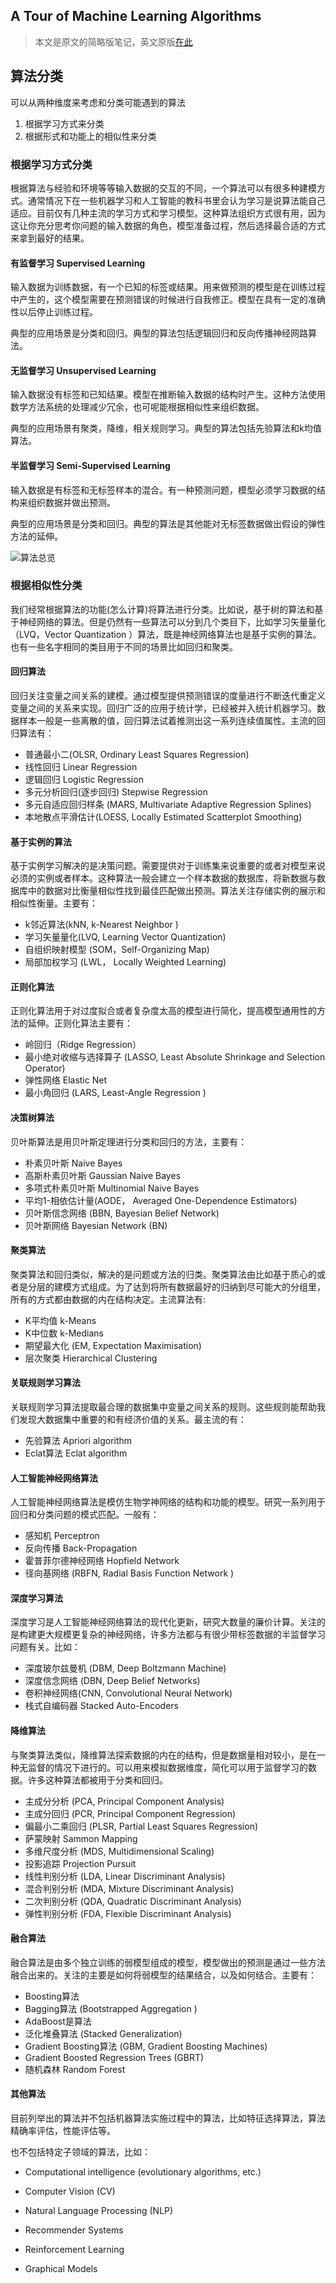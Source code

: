 ## A Tour of Machine Learning Algorithms

>  本文是原文的简略版笔记，英文原版[在此](http://machinelearningmastery.com/a-tour-of-machine-learning-algorithms/)

## 算法分类

可以从两种维度来考虑和分类可能遇到的算法

1. 根据学习方式来分类
2. 根据形式和功能上的相似性来分类

### 根据学习方式分类

根据算法与经验和环境等等输入数据的交互的不同，一个算法可以有很多种建模方式。通常情况下在一些机器学习和人工智能的教科书里会认为学习是说算法能自己适应。目前仅有几种主流的学习方式和学习模型。这种算法组织方式很有用，因为这让你充分思考你问题的输入数据的角色，模型准备过程，然后选择最合适的方式来拿到最好的结果。

#### 有监督学习 Supervised Learning

输入数据为训练数据，有一个已知的标签或结果。用来做预测的模型是在训练过程中产生的，这个模型需要在预测错误的时候进行自我修正。模型在具有一定的准确性以后停止训练过程。

典型的应用场景是分类和回归。典型的算法包括逻辑回归和反向传播神经网路算法。

#### 无监督学习 Unsupervised Learning

输入数据没有标签和已知结果。模型在推断输入数据的结构时产生。这种方法使用数学方法系统的处理减少冗余，也可呢能根据相似性来组织数据。

典型的应用场景有聚类，降维，相关规则学习。典型的算法包括先验算法和k均值算法。

#### 半监督学习 Semi-Supervised Learning

输入数据是有标签和无标签样本的混合。有一种预测问题，模型必须学习数据的结构来组织数据并做出预测。

典型的应用场景是分类和回归。典型的算法是其他能对无标签数据做出假设的弹性方法的延伸。

![算法总览](overview.png)

### 根据相似性分类

我们经常根据算法的功能(怎么计算)将算法进行分类。比如说，基于树的算法和基于神经网络的算法。但是仍然有一些算法可以分到几个类目下，比如学习矢量量化（LVQ，Vector Quantization ）算法，既是神经网络算法也是基于实例的算法。也有一些名字相同的类目用于不同的场景比如回归和聚类。

#### 回归算法

回归关注变量之间关系的建模。通过模型提供预测错误的度量进行不断迭代重定义变量之间的关系来实现。回归广泛的应用于统计学，已经被并入统计机器学习。数据样本一般是一些离散的值，回归算法试着推测出这一系列连续值属性。主流的回归算法有：

-   普通最小二(OLSR, Ordinary Least Squares Regression)
-  线性回归 Linear Regression
-  逻辑回归 Logistic Regression
-  多元分析回归(逐步回归) Stepwise Regression
-  多元自适应回归样条 (MARS, Multivariate Adaptive Regression Splines)
-   本地散点平滑估计(LOESS, Locally Estimated Scatterplot Smoothing)

#### 基于实例的算法

基于实例学习解决的是决策问题。需要提供对于训练集来说重要的或者对模型来说必须的实例或者样本。这种算法一般会建立一个样本数据的数据库，将新数据与数据库中的数据对比衡量相似性找到最佳匹配做出预测。算法关注存储实例的展示和相似性衡量。主要有：

-  k邻近算法(kNN, k-Nearest Neighbor )
-  学习矢量量化(LVQ,  Learning Vector Quantization)
-  自组织映射模型 (SOM，Self-Organizing Map)
-  局部加权学习 (LWL， Locally Weighted Learning)

#### 正则化算法

正则化算法用于对过度拟合或者复杂度太高的模型进行简化，提高模型通用性的方法的延伸。正则化算法主要有：

-  岭回归（Ridge Regression）
-   最小绝对收缩与选择算子 (LASSO, Least Absolute Shrinkage and Selection Operator)
-  弹性网络 Elastic Net
-  最小角回归 (LARS, Least-Angle Regression )

#### 决策树算法

贝叶斯算法是用贝叶斯定理进行分类和回归的方法，主要有：

-  朴素贝叶斯 Naive Bayes
-  高斯朴素贝叶斯 Gaussian Naive Bayes
-  多项式朴素贝叶斯 Multinomial Naive Bayes
-   平均1-相依估计量(AODE， Averaged One-Dependence Estimators)
-  贝叶斯信念网络 (BBN,  Bayesian Belief Network)
-  贝叶斯网络 Bayesian Network (BN)

#### 聚类算法

聚类算法和回归类似，解决的是问题或方法的归类。聚类算法由比如基于质心的或者是分层的建模方式组成。为了达到将所有数据最好的归纳到尽可能大的分组里，所有的方式都由数据的内在结构决定。主流算法有:

-  K平均值 k-Means
-  K中位数 k-Medians
-   期望最大化 (EM, Expectation Maximisation)
-  层次聚类 Hierarchical Clustering

#### 关联规则学习算法

关联规则学习算法提取最合理的数据集中变量之间关系的规则。这些规则能帮助我们发现大数据集中重要的和有经济价值的关系。最主流的有：

-  先验算法 Apriori algorithm
-  Eclat算法 Eclat algorithm

#### 人工智能神经网络算法

人工智能神经网络算法是模仿生物学神网络的结构和功能的模型。研究一系列用于回归和分类问题的模式匹配。一般有：

-  感知机 Perceptron
-  反向传播 Back-Propagation
-  霍普菲尔德神经网络 Hopfield Network
-  径向基网络 (RBFN, Radial Basis Function Network )

#### 深度学习算法

深度学习是人工智能神经网络算法的现代化更新，研究大数量的廉价计算。关注的是构建更大规模更复杂的神经网络，许多方法都与有很少带标签数据的半监督学习问题有关。比如：

-  深度玻尔兹曼机 (DBM,  Deep Boltzmann Machine)
-  深度信念网络 (DBN,  Deep Belief Networks)
-   卷积神经网络(CNN, Convolutional Neural Network)
-  栈式自编码器 Stacked Auto-Encoders

#### 降维算法

与聚类算法类似，降维算法探索数据的内在的结构，但是数据量相对较小，是在一种无监督的情况下进行的。可以用来模拟数据维度，简化可以用于监督学习的数据。许多这种算法都被用于分类和回归。

-  主成分分析 (PCA, Principal Component Analysis)
-  主成分回归 (PCR, Principal Component Regression)
-  偏最小二乘回归 (PLSR, Partial Least Squares Regression)
-  萨蒙映射 Sammon Mapping
-  多维尺度分析 (MDS, Multidimensional Scaling)
-  投影追踪 Projection Pursuit
-  线性判别分析 (LDA,  Linear Discriminant Analysis)
-  混合判别分析  (MDA, Mixture Discriminant Analysis)
-  二次判别分析 (QDA, Quadratic Discriminant Analysis)
-  弹性判别分析 (FDA, Flexible Discriminant Analysis)

#### 融合算法

融合算法是由多个独立训练的弱模型组成的模型，模型做出的预测是通过一些方法融合出来的。关注的主要是如何将弱模型的结果结合，以及如何结合。主要有：

-  Boosting算法
-  Bagging算法 (Bootstrapped Aggregation )
-  AdaBoost是算法
-   泛化堆叠算法 (Stacked Generalization)
-   Gradient Boosting算法 (GBM, Gradient Boosting Machines)
-  Gradient Boosted Regression Trees (GBRT)
-  随机森林 Random Forest

#### 其他算法

目前列举出的算法并不包括机器算法实施过程中的算法，比如特征选择算法，算法精确率评估，性能评估等。

也不包括特定子领域的算法，比如：

-  Computational intelligence (evolutionary algorithms, etc.)

-  Computer Vision (CV)

-  Natural Language Processing (NLP)

-  Recommender Systems

-  Reinforcement Learning

-  Graphical Models

   ​

